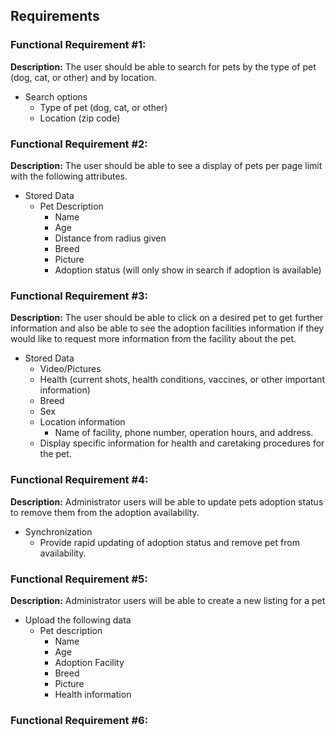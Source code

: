 ## Requirements

### Functional Requirement #1:

**Description:** The user should be able to search for pets by the type of pet (dog, cat, or other) and by location.

* Search options
   * Type of pet (dog, cat, or other)
   * Location (zip code)


### Functional Requirement #2:

**Description:** The user should be able to see a display of pets per page limit with the following attributes.

* Stored Data
   * Pet Description
      * Name
      * Age
      * Distance from radius given
      * Breed
      * Picture
      * Adoption status (will only show in search if adoption is available)


### Functional Requirement #3:

**Description:** The user should be able to click on a desired pet to get further information and also be able to see the adoption facilities information if they would like to request more information from the facility about the pet.

* Stored Data
   * Video/Pictures
   * Health (current shots, health conditions, vaccines, or other important information)
   * Breed
   * Sex
   * Location information
      * Name of facility, phone number, operation hours, and address.
   * Display specific information for health and caretaking procedures for the pet.
   
### Functional Requirement #4:

**Description:** Administrator users will be able to update pets adoption status to remove them from the adoption availability.

* Synchronization
   * Provide rapid updating of adoption status and remove pet from availability.


### Functional Requirement #5:

**Description:** Administrator users will be able to create a new listing for a pet

* Upload the following data
   * Pet description
      * Name
      * Age
      * Adoption Facility
      * Breed
      * Picture
      * Health information


### Functional Requirement #6:
